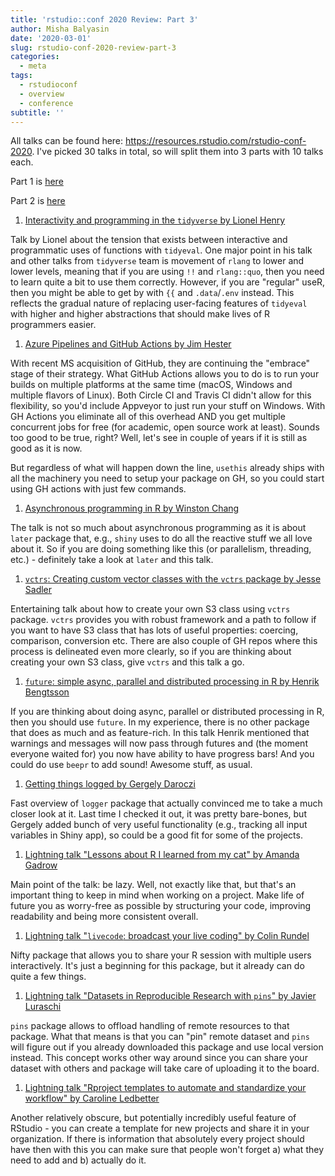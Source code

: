 ```yaml
---
title: 'rstudio::conf 2020 Review: Part 3'
author: Misha Balyasin
date: '2020-03-01'
slug: rstudio-conf-2020-review-part-3
categories:
  - meta
tags:
  - rstudioconf
  - overview
  - conference
subtitle: ''
---
```


All talks can be found here: https://resources.rstudio.com/rstudio-conf-2020. I've picked 30 talks in total, so will split them into 3 parts with 10 talks each.

Part 1 is [here](https://www.mishabalyasin.com/2020/02/16/rstudio-conf-2020-review-part-1/)

Part 2 is [here](https://www.mishabalyasin.com/2020/02/22/rstudio-conf-2020-review-part-2/)

1. [Interactivity and programming in the `tidyverse` by Lionel Henry](https://resources.rstudio.com/rstudio-conf-2020/interactivity-and-programming-in-the-tidyverse-lionel-henry)

Talk by Lionel about the tension that exists between interactive and programmatic uses of functions with `tidyeval`. One major point in his talk and other talks from `tidyverse` team is movement of `rlang` to lower and lower levels, meaning that if you are using `!!` and `rlang::quo`, then you need to learn quite a bit to use them correctly. However, if you are "regular" useR, then you might be able to get by with `{{` and `.data`/`.env` instead. This reflects the gradual nature of replacing user-facing features of `tidyeval` with higher and higher abstractions that should make lives of R programmers easier.

1. [Azure Pipelines and GitHub Actions by Jim Hester](https://resources.rstudio.com/rstudio-conf-2020/azure-pipelines-and-github-actions-jim-hester)

With recent MS acquisition of GitHub, they are continuing the "embrace" stage of their strategy. What GitHub Actions allows you to do is to run your builds on multiple platforms at the same time (macOS, Windows and multiple flavors of Linux). Both Circle CI and Travis CI didn't allow for this flexibility, so you'd include Appveyor to just run your stuff on Windows. With GH Actions you eliminate all of this overhead AND you get multiple concurrent jobs for free (for academic, open source work at least). Sounds too good to be true, right? Well, let's see in couple of years if it is still as good as it is now. 

But regardless of what will happen down the line, `usethis` already ships with all the machinery you need to setup your package on GH, so you could start using GH actions with just few commands.

1. [Asynchronous programming in R by Winston Chang](https://resources.rstudio.com/rstudio-conf-2020/asynchronous-programming-in-r-winston-chang)

The talk is not so much about asynchronous programming as it is about `later` package that, e.g., `shiny` uses to do all the reactive stuff we all love about it. So if you are doing something like this (or parallelism, threading, etc.) - definitely take a look at `later` and this talk.

1. [`vctrs`: Creating custom vector classes with the `vctrs` package by Jesse Sadler](https://resources.rstudio.com/rstudio-conf-2020/vctrs-creating-custom-vector-classes-with-the-vctrs-package-jesse-sadler)

Entertaining talk about how to create your own S3 class using `vctrs` package. `vctrs` provides you with robust framework and a path to follow if you want to have S3 class that has lots of useful properties: coercing, comparison, conversion etc. There are also couple of GH repos where this process is delineated even more clearly, so if you are thinking about creating your own S3 class, give `vctrs` and this talk a go.

1. [`future`: simple async, parallel and distributed processing in R by Henrik Bengtsson](https://resources.rstudio.com/rstudio-conf-2020/future-simple-async-parallel-amp-distributed-processing-in-r-whats-next-henrik-bengtsson)

If you are thinking about doing async, parallel or distributed processing in R, then you should use `future`. In my experience, there is no other package that does as much and as feature-rich. In this talk Henrik mentioned that warnings and messages will now pass through futures and (the moment everyone waited for) you now have ability to have progress bars! And you could do use `beepr` to add sound! Awesome stuff, as usual.

1. [Getting things logged by Gergely Daroczi](https://resources.rstudio.com/rstudio-conf-2020/getting-things-logged-gergely-daroczi)

Fast overview of `logger` package that actually convinced me to take a much closer look at it. Last time I checked it out, it was pretty bare-bones, but Gergely added bunch of very useful functionality (e.g., tracking all input variables in Shiny app), so could be a good fit for some of the projects.

1. [Lightning talk "Lessons about R I learned from my cat" by Amanda Gadrow](https://resources.rstudio.com/rstudio-conf-2020/lightning-talk-amanda-gadrow)

Main point of the talk: be lazy. Well, not exactly like that, but that's an important thing to keep in mind when working on a project. Make life of future you as worry-free as possible by structuring your code, improving readability and being more consistent overall.

1. [Lightning talk "`livecode`: broadcast your live coding" by Colin Rundel](https://resources.rstudio.com/rstudio-conf-2020/lightning-talk-colin-rundel)

Nifty package that allows you to share your R session with multiple users interactively. It's just a beginning for this package, but it already can do quite a few things.

1. [Lightning talk "Datasets in Reproducible Research with `pins`" by Javier Luraschi](https://resources.rstudio.com/rstudio-conf-2020/lightning-talk-javier-luraschi)

`pins` package allows to offload handling of remote resources to that package. What that means is that you can "pin" remote dataset and `pins` will figure out if you already downloaded this package and use local version instead. This concept works other way around since you can share your dataset with others and package will take care of uploading it to the board.

1. [Lightning talk "Rproject templates to automate and standardize your workflow" by Caroline Ledbetter](https://resources.rstudio.com/rstudio-conf-2020/lightning-talk-caroline-ledbetter)

Another relatively obscure, but potentially incredibly useful feature of RStudio - you can create a template for new projects and share it in your organization. If there is information that absolutely every project should have then with this you can make sure that people won't forget a) what they need to add and b) actually do it. 
